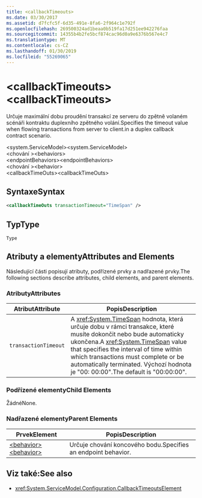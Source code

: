 ```yaml
---
title: <callbackTimeouts>
ms.date: 03/30/2017
ms.assetid: d7fcfc5f-6d35-491e-8fa6-2f964c1e792f
ms.openlocfilehash: 269500324ad1beaa0b519fa17d251ee942276faa
ms.sourcegitcommit: 14355b4b2fe5bcf874cac96d0a9e6376b567e4c7
ms.translationtype: MT
ms.contentlocale: cs-CZ
ms.lasthandoff: 01/30/2019
ms.locfileid: "55269065"
---
```

# <a name="callbacktimeouts"></a><span data-ttu-id="dc7a8-101">\<callbackTimeouts></span><span class="sxs-lookup"><span data-stu-id="dc7a8-101">\<callbackTimeouts></span></span>
<span data-ttu-id="dc7a8-102">Určuje maximální dobu proudění transakcí ze serveru do zpětně volaném scénáři kontraktu duplexního zpětného volání.</span><span class="sxs-lookup"><span data-stu-id="dc7a8-102">Specifies the timeout value when flowing transactions from server to client.in a duplex callback contract scenario.</span></span>  
  
 <span data-ttu-id="dc7a8-103">\<system.ServiceModel></span><span class="sxs-lookup"><span data-stu-id="dc7a8-103">\<system.ServiceModel></span></span>  
<span data-ttu-id="dc7a8-104">\<chování ></span><span class="sxs-lookup"><span data-stu-id="dc7a8-104">\<behaviors></span></span>  
<span data-ttu-id="dc7a8-105">\<endpointBehaviors></span><span class="sxs-lookup"><span data-stu-id="dc7a8-105">\<endpointBehaviors></span></span>  
<span data-ttu-id="dc7a8-106">\<chování ></span><span class="sxs-lookup"><span data-stu-id="dc7a8-106">\<behavior></span></span>  
<span data-ttu-id="dc7a8-107">\<callbackTimeOuts></span><span class="sxs-lookup"><span data-stu-id="dc7a8-107">\<callbackTimeOuts></span></span>  
  
## <a name="syntax"></a><span data-ttu-id="dc7a8-108">Syntaxe</span><span class="sxs-lookup"><span data-stu-id="dc7a8-108">Syntax</span></span>  
  
```xml  
<callbackTimeOuts transactionTimeout="TimeSpan" />
```  
  
## <a name="type"></a><span data-ttu-id="dc7a8-109">Typ</span><span class="sxs-lookup"><span data-stu-id="dc7a8-109">Type</span></span>  
 `Type`  
  
## <a name="attributes-and-elements"></a><span data-ttu-id="dc7a8-110">Atributy a elementy</span><span class="sxs-lookup"><span data-stu-id="dc7a8-110">Attributes and Elements</span></span>  
 <span data-ttu-id="dc7a8-111">Následující části popisují atributy, podřízené prvky a nadřazené prvky.</span><span class="sxs-lookup"><span data-stu-id="dc7a8-111">The following sections describe attributes, child elements, and parent elements.</span></span>  
  
### <a name="attributes"></a><span data-ttu-id="dc7a8-112">Atributy</span><span class="sxs-lookup"><span data-stu-id="dc7a8-112">Attributes</span></span>  
  
|<span data-ttu-id="dc7a8-113">Atribut</span><span class="sxs-lookup"><span data-stu-id="dc7a8-113">Attribute</span></span>|<span data-ttu-id="dc7a8-114">Popis</span><span class="sxs-lookup"><span data-stu-id="dc7a8-114">Description</span></span>|  
|---------------|-----------------|  
|`transactionTimeout`|<span data-ttu-id="dc7a8-115">A <xref:System.TimeSpan> hodnota, která určuje dobu v rámci transakce, které musíte dokončit nebo bude automaticky ukončena.</span><span class="sxs-lookup"><span data-stu-id="dc7a8-115">A <xref:System.TimeSpan> value that specifies the interval of time within which transactions must complete or be automatically terminated.</span></span> <span data-ttu-id="dc7a8-116">Výchozí hodnota je "00: 00:00".</span><span class="sxs-lookup"><span data-stu-id="dc7a8-116">The default is "00:00:00".</span></span>|  
  
### <a name="child-elements"></a><span data-ttu-id="dc7a8-117">Podřízené elementy</span><span class="sxs-lookup"><span data-stu-id="dc7a8-117">Child Elements</span></span>  
 <span data-ttu-id="dc7a8-118">Žádné</span><span class="sxs-lookup"><span data-stu-id="dc7a8-118">None.</span></span>  
  
### <a name="parent-elements"></a><span data-ttu-id="dc7a8-119">Nadřazené elementy</span><span class="sxs-lookup"><span data-stu-id="dc7a8-119">Parent Elements</span></span>  
  
|<span data-ttu-id="dc7a8-120">Prvek</span><span class="sxs-lookup"><span data-stu-id="dc7a8-120">Element</span></span>|<span data-ttu-id="dc7a8-121">Popis</span><span class="sxs-lookup"><span data-stu-id="dc7a8-121">Description</span></span>|  
|-------------|-----------------|  
|[<span data-ttu-id="dc7a8-122">\<behavior></span><span class="sxs-lookup"><span data-stu-id="dc7a8-122">\<behavior></span></span>](../../../../../docs/framework/configure-apps/file-schema/wcf/behavior-of-endpointbehaviors.md)|<span data-ttu-id="dc7a8-123">Určuje chování koncového bodu.</span><span class="sxs-lookup"><span data-stu-id="dc7a8-123">Specifies an endpoint behavior.</span></span>|  
  
## <a name="see-also"></a><span data-ttu-id="dc7a8-124">Viz také:</span><span class="sxs-lookup"><span data-stu-id="dc7a8-124">See also</span></span>
- <xref:System.ServiceModel.Configuration.CallbackTimeoutsElement>
